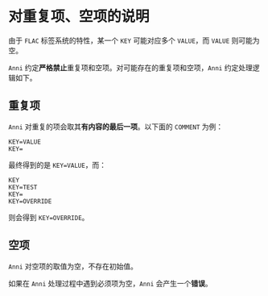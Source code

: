 # 对重复项、空项的说明

由于 `FLAC` 标签系统的特性，某一个 `KEY` 可能对应多个 `VALUE`，而 `VALUE` 则可能为空。

`Anni` 约定**严格禁止**重复项和空项。对可能存在的重复项和空项，`Anni` 约定处理逻辑如下。

## 重复项

`Anni` 对重复的项会取其**有内容的最后一项**。以下面的 `COMMENT` 为例：

```
KEY=VALUE
KEY=
```

最终得到的是 `KEY=VALUE`，而：

```
KEY
KEY=TEST
KEY=
KEY=OVERRIDE
```

则会得到 `KEY=OVERRIDE`。

## 空项

`Anni` 对空项的取值为空，不存在初始值。

如果在 `Anni` 处理过程中遇到必须项为空，`Anni` 会产生一个**错误**。
